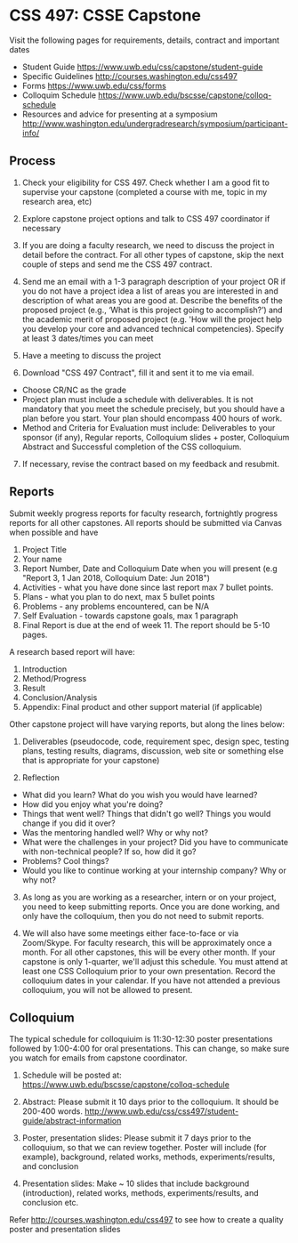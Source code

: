 # CSS 497: CSSE Capstone

Visit the following pages for requirements, details, contract and important dates
- Student Guide https://www.uwb.edu/css/capstone/student-guide
- Specific Guidelines http://courses.washington.edu/css497
- Forms https://www.uwb.edu/css/forms
- Colloquim Schedule https://www.uwb.edu/bscsse/capstone/colloq-schedule
- Resources and advice for presenting at a symposium http://www.washington.edu/undergradresearch/symposium/participant-info/

## Process

1. Check your eligibility for CSS 497. Check whether I am a good fit to supervise your capstone (completed a course with me, topic in my research area, etc)

2. Explore capstone project options and talk to CSS 497 coordinator if necessary

3. If you are doing a faculty research, we need to discuss the project in detail before the
contract. For all other types of capstone, skip the next couple of steps and send me the
CSS 497 contract.

4. Send me an email with a 1-3 paragraph description of your project OR if you do not have
a project idea a list of areas you are interested in and description of what areas you are
good at. Describe the benefits of the proposed project (e.g., ‘What is this project going to
accomplish?’) and the academic merit of proposed project (e.g. 'How will the project help
you develop your core and advanced technical competencies). Specify at least 3
dates/times you can meet

5. Have a meeting to discuss the project

6. Download "CSS 497 Contract", fill it and sent it to me via email.
- Choose CR/NC as the grade
- Project plan must include a schedule with deliverables. It is not mandatory that
you meet the schedule precisely, but you should have a plan before you start.
Your plan should encompass 400 hours of work.
- Method and Criteria for Evaluation must include: Deliverables to your sponsor (if
any), Regular reports, Colloquium slides + poster, Colloquium Abstract and
Successful completion of the CSS colloquium.

7. If necessary, revise the contract based on my feedback and resubmit.

## Reports

Submit weekly progress reports for faculty research, fortnightly progress reports for all
other capstones. All reports should be submitted via Canvas when possible and have

1. Project Title
2. Your name
3. Report Number, Date and Colloquium Date when you will present
(e.g "Report 3, 1 Jan 2018, Colloquium Date: Jun 2018")
4. Activities - what you have done since last report max 7 bullet points.
5. Plans - what you plan to do next, max 5 bullet points
6. Problems - any problems encountered, can be N/A
7. Self Evaluation - towards capstone goals, max 1 paragraph
2. Final Report is due at the end of week 11. The report should be 5-10 pages.

A research based report will have:
1. Introduction
2. Method/Progress
3. Result
4. Conclusion/Analysis
5. Appendix: Final product and other support material (if applicable)

Other capstone project will have varying reports, but along the lines below:

1. Deliverables (pseudocode, code, requirement spec, design spec, testing
plans, testing results, diagrams, discussion, web site or something else that is appropriate
for your capstone)

2. Reflection
- What did you learn? What do you wish you would have learned?
- How did you enjoy what you're doing?
- Things that went well? Things that didn't go well? Things you would
change if you did it over?
- Was the mentoring handled well? Why or why not?
- What were the challenges in your project? Did you have to communicate with non-technical people? If so, how did it go?
- Problems? Cool things?
- Would you like to continue working at your internship company? Why or why not?

3. As long as you are working as a researcher, intern or on your project, you need to keep
submitting reports. Once you are done working, and only have the colloquium, then you do
not need to submit reports.

4. We will also have some meetings either face-to-face or via Zoom/Skype. For faculty
research, this will be approximately once a month. For all other capstones, this will be every
other month. If your capstone is only 1-quarter, we'll adjust this schedule.
You must attend at least one CSS Colloquium prior to your own presentation. Record the
colloquium dates in your calendar. If you have not attended a previous colloquium, you will not
be allowed to present.

## Colloquium

The typical schedule for colloquiuim is 11:30-12:30 poster presentations followed by 1:00-4:00 for oral presentations. This can change, so make sure you watch for emails from capstone coordinator.

1) Schedule will be posted at: https://www.uwb.edu/bscsse/capstone/colloq-schedule

2) Abstract: Please submit it 10 days prior to the colloquium. It should be 200-400 words. http://www.uwb.edu/css/css497/student-guide/abstract-information

3) Poster, presentation slides: Please submit it 7 days prior to the colloquium, so that we can review together. Poster will include (for example), background, related works, methods, experiments/results, and conclusion

4) Presentation slides: Make ~ 10 slides that include background (introduction), related works, methods, experiments/results, and conclusion etc.

Refer http://courses.washington.edu/css497 to see how to create a quality poster and presentation slides

